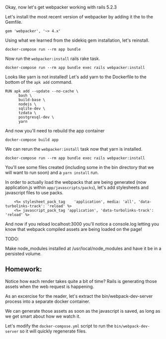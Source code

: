 Okay, now let's get webpacker working with rails 5.2.3

Let's install the most recent version of webpacker by adding it the to the Gemfile.

```
gem 'webpacker', '~> 4.x'
```

Using what we learned from the sidekiq gem installation, let's reinstall.

```
docker-compose run --rm app bundle
```

Now run the `webpacker:install` rails rake task.

```
docker-compose run --rm app bundle exec rails webpacker:install
```

Looks like yarn is not installed! Let's add yarn to the Dockerfile to the bottom of the `apk add` command.

```
RUN apk add --update --no-cache \
      bash \
      build-base \
      nodejs \
      sqlite-dev \
      tzdata \
      postgresql-dev \
      yarn

```

And now you'll need to rebuild the app container

```
docker-compose build app
```

We can rerun the `webpacker:install` task now that yarn is installed.

```
docker-compose run --rm app bundle exec rails webpacker:install
```

You'll see some files created (including some in the bin directory that we will want to run soon) and a `yarn install` run.

In order to actually load the webpacks that are being generated (now application.js within `app/javascripts/packs`), let's add stylesheets and javascript files to use packs.

```haml
    <%= stylesheet_pack_tag    'application', media: 'all', 'data-turbolinks-track': 'reload' %>
    <%= javascript_pack_tag 'application', 'data-turbolinks-track': 'reload' %>
```

And now if you reload localhost:3000 you'll notice a console.log letting you know that webpack compiled assets are being loaded on the page!

TODO:

Make node_modules installed at /usr/local/node_modules and have it be in a persisted volume.

## Homework:

Notice how each render takes quite a bit of time? Rails is generating those assets when the web request is happening.

As an excercise for the reader, let's extract the bin/webpack-dev-server process into a separate docker container.

We can generate those assets as soon as the javascript is saved, as long as we get smart about how we watch it.

Let's modify the `docker-compose.yml` script to run the `bin/webpack-dev-server` so it will quickly regenerate files.
